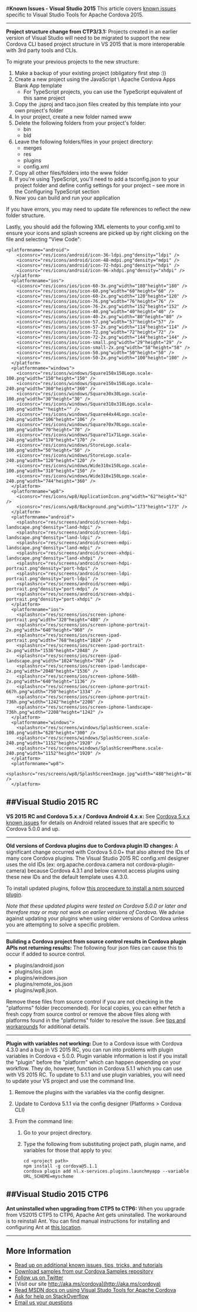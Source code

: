 #**Known Issues - Visual Studio 2015**
This article covers [known issues](../Readme.md#knownissues) specific to Visual Studio Tools for Apache Cordova 2015. 

----------
**Project structure change from CTP3/3.1:** Projects created in an earlier version of Visual Studio will need to be migrated to support the new Cordova CLI based project structure in VS 2015 that is more interoperable with 3rd party tools and CLIs. 

To migrate your previous projects to the new structure:

 1. Make a backup of your existing project (obligatory first step :))
 2. Create a new project using the JavaScript \ Apache Cordova Apps \
    Blank App template
	 * For TypeScript projects, you can use the TypeScript equivalent of this same project
 3. Copy the .jsproj and taco.json files created by this template into your own project's folder
 4. In your project, create a new folder named www
 5. Delete the following folders from your project's folder:
	 * bin
	 * bld
 8. Leave the following folders/files in your project directory:
	 * merges
	 * res
	 * plugins
	 * config.xml
 13. Copy all other files/folders into the www folder
 14. If you're using TypeScript, you'll need to add a tsconfig.json to
     your project folder and define config settings for your project –
     see more in the Configuring TypeScript section
 15. Now you can build and run your application

If you have errors, you may need to update file references to reflect the new folder structure. 

Lastly, you should add the following XML elements to your config.xml to ensure your icons and splash screens are picked up by right clicking on the file and selecting "View Code":

    <platformname="android">
        <iconsrc="res/icons/android/icon-36-ldpi.png"density="ldpi" />
        <iconsrc="res/icons/android/icon-48-mdpi.png"density="mdpi" />
        <iconsrc="res/icons/android/icon-72-hdpi.png"density="hdpi" />
        <iconsrc="res/icons/android/icon-96-xhdpi.png"density="xhdpi" />
      </platform>
      <platformname="ios">
        <iconsrc="res/icons/ios/icon-60-3x.png"width="180"height="180" />
        <iconsrc="res/icons/ios/icon-60.png"width="60"height="60" />
        <iconsrc="res/icons/ios/icon-60-2x.png"width="120"height="120" />
        <iconsrc="res/icons/ios/icon-76.png"width="76"height="76" />
        <iconsrc="res/icons/ios/icon-76-2x.png"width="152"height="152" />
        <iconsrc="res/icons/ios/icon-40.png"width="40"height="40" />
        <iconsrc="res/icons/ios/icon-40-2x.png"width="80"height="80" />
        <iconsrc="res/icons/ios/icon-57.png"width="57"height="57" />
        <iconsrc="res/icons/ios/icon-57-2x.png"width="114"height="114" />
        <iconsrc="res/icons/ios/icon-72.png"width="72"height="72" />
        <iconsrc="res/icons/ios/icon-72-2x.png"width="144"height="144" />
        <iconsrc="res/icons/ios/icon-small.png"width="29"height="29" />
        <iconsrc="res/icons/ios/icon-small-2x.png"width="58"height="58" />
        <iconsrc="res/icons/ios/icon-50.png"width="50"height="50" />
        <iconsrc="res/icons/ios/icon-50-2x.png"width="100"height="100" />
      </platform>
      <platformname="windows">
        <iconsrc="res/icons/windows/Square150x150Logo.scale-100.png"width="150"height="150" />
        <iconsrc="res/icons/windows/Square150x150Logo.scale-240.png"width="360"height="360" />
        <iconsrc="res/icons/windows/Square30x30Logo.scale-100.png"width="30"height="30" />
        <iconsrc="res/icons/windows/Square310x310Logo.scale-100.png"width=""height="" />
        <iconsrc="res/icons/windows/Square44x44Logo.scale-240.png"width="106"height="106" />
        <iconsrc="res/icons/windows/Square70x70Logo.scale-100.png"width="70"height="70" />
        <iconsrc="res/icons/windows/Square71x71Logo.scale-240.png"width="170"height="170" />
        <iconsrc="res/icons/windows/StoreLogo.scale-100.png"width="50"height="50" />
        <iconsrc="res/icons/windows/StoreLogo.scale-240.png"width="120"height="120" />
        <iconsrc="res/icons/windows/Wide310x150Logo.scale-100.png"width="310"height="150" />
        <iconsrc="res/icons/windows/Wide310x150Logo.scale-240.png"width="744"height="360" />
      </platform>
      <platformname="wp8">
        <iconsrc="res/icons/wp8/ApplicationIcon.png"width="62"height="62" />
        <iconsrc="res/icons/wp8/Background.png"width="173"height="173" />
      </platform>
      <platformname="android">
        <splashsrc="res/screens/android/screen-hdpi-landscape.png"density="land-hdpi" />
        <splashsrc="res/screens/android/screen-ldpi-landscape.png"density="land-ldpi" />
        <splashsrc="res/screens/android/screen-mdpi-landscape.png"density="land-mdpi" />
        <splashsrc="res/screens/android/screen-xhdpi-landscape.png"density="land-xhdpi" />
        <splashsrc="res/screens/android/screen-hdpi-portrait.png"density="port-hdpi" />
        <splashsrc="res/screens/android/screen-ldpi-portrait.png"density="port-ldpi" />
        <splashsrc="res/screens/android/screen-mdpi-portrait.png"density="port-mdpi" />
        <splashsrc="res/screens/android/screen-xhdpi-portrait.png"density="port-xhdpi" />
      </platform>
      <platformname="ios">
        <splashsrc="res/screens/ios/screen-iphone-portrait.png"width="320"height="480" />
        <splashsrc="res/screens/ios/screen-iphone-portrait-2x.png"width="640"height="960" />
        <splashsrc="res/screens/ios/screen-ipad-portrait.png"width="768"height="1024" />
        <splashsrc="res/screens/ios/screen-ipad-portrait-2x.png"width="1536"height="2048" />
        <splashsrc="res/screens/ios/screen-ipad-landscape.png"width="1024"height="768" />
        <splashsrc="res/screens/ios/screen-ipad-landscape-2x.png"width="2048"height="1536" />
        <splashsrc="res/screens/ios/screen-iphone-568h-2x.png"width="640"height="1136" />
        <splashsrc="res/screens/ios/screen-iphone-portrait-667h.png"width="750"height="1334" />
        <splashsrc="res/screens/ios/screen-iphone-portrait-736h.png"width="1242"height="2208" />
        <splashsrc="res/screens/ios/screen-iphone-landscape-736h.png"width="2208"height="1242" />
      </platform>
      <platformname="windows">
        <splashsrc="res/screens/windows/SplashScreen.scale-100.png"width="620"height="300" />
        <splashsrc="res/screens/windows/SplashScreen.scale-240.png"width="1152"height="1920" />
        <splashsrc="res/screens/windows/SplashScreenPhone.scale-240.png"width="1152"height="1920" />
      </platform>
      <platformname="wp8">
        <splashsrc="res/screens/wp8/SplashScreenImage.jpg"width="480"height="800" />
      </platform>

##Visual Studio 2015 RC
----------
**VS 2015 RC and Cordova 5.x.x / Cordova Android 4.x.x:** See [Cordova 5.x.x known issues](known-issues-cordova5.md) for details on Android related issues that are specific to Cordova 5.0.0 and up.

----------
**Old versions of Cordova plugins due to Cordova plugin ID changes:** A significant change occurred with Cordova 5.0.0+ that also altered the IDs of many core Cordova plugins. The Visual Studio 2015 RC config.xml designer uses the old IDs (ex: org.apache.cordova.camera not cordova-plugin-camera) because Cordova 4.3.1 and below cannot access plugins using these new IDs and the default template uses 4.3.0. 

To install updated plugins, follow [this proceedure to install a npm sourced plugin](../tips-and-workarounds/general/README.md#plugin-npm). 

*Note that these updated plugins were tested on Cordova 5.0.0 or later and therefore may or may not work on earlier versions of Cordova.* We advise against updating your plugins when using older versions of Cordova unless you are attempting to solve a specific problem.

----------
**Building a Cordova project from source control results in Cordova plugin APIs not returning results:** The following four json files can cause this to occur if added to source control.

- plugins/android.json
- plugins/ios.json
- plugins/windows.json
- plugins/remote_ios.json
- plugins/wp8.json.

Remove these files from source control if you are not checking in the "platforms" folder (reccomended). For local copies, you can either fetch a fresh copy from source control or remove the above files along with platforms found in the "platforms" folder to resolve the issue. See [tips and workarounds](../tips-and-workarounds/general/README.md#l#missingexclude) for additional details.

----------
**Plugin with variables not working:** Due to a Cordova issue with Cordova 4.3.0 and a bug in VS 2015 RC, you can run into problems with plugin variables in Cordova < 5.0.0. Plugin variable information is lost if you install the "plugin" before the "platform" which can happen depending on your workflow. They do, however, function in Cordova 5.1.1 which you can use with VS 2015 RC. To update to 5.1.1 and use plugin variables, you will need to update your VS project and use the command line.

 1. Remove the plugins with the variables via the config designer.

 2. Update to Cordova 5.1.1 via the config designer (Platforms > Cordova CLI)

 3. From the command line:
	 1. Go to your project directory.
	 2. Type the following from substituting project path, plugin name, and variables for those that apply to you:
        
	    ~~~~~~~~~~~~~~
        cd <project path>
		npm install -g cordova@5.1.1 
        cordova plugin add nl.x-services.plugins.launchmyapp --variable URL_SCHEME=myscheme
	    ~~~~~~~~~~~~~~

##Visual Studio 2015 CTP6
----------
**Ant uninstalled when upgrading from CTP5 to CTP6:** When you upgrade from VS2015 CTP5 to CTP6, Apache Ant gets uninstalled. The workaround is to reinstall Ant. You can find manual instructions for installing and configuring Ant at [this location](https://msdn.microsoft.com/en-us/library/dn757054.aspx#InstallTools).

----------
## More Information
* [Read up on additional known issues, tips, tricks, and tutorials](../Readme.md)
* [Download samples from our Cordova Samples repository](http://github.com/Microsoft/cordova-samples)
* [Follow us on Twitter](https://twitter.com/VSCordovaTools)
* [Visit our site http://aka.ms/cordova](http://aka.ms/cordova)
* [Read MSDN docs on using Visual Studo Tools for Apache Cordova](http://go.microsoft.com/fwlink/?LinkID=533794)
* [Ask for help on StackOverflow](http://stackoverflow.com/questions/tagged/visual-studio-cordova)
* [Email us your questions](mailto://multidevicehybridapp@microsoft.com)
